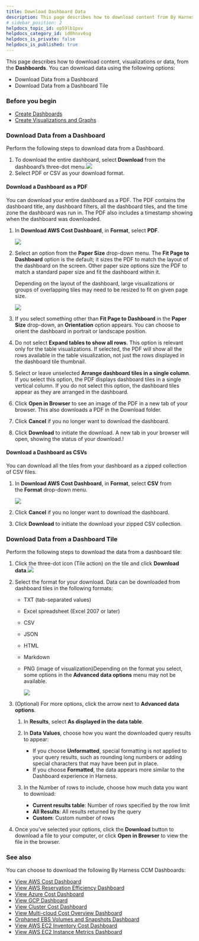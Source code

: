 ```yaml
---
title: Download Dashboard Data
description: This page describes how to download content from By Harness Dashboards.
# sidebar_position: 2
helpdocs_topic_id: op59lb1pxv
helpdocs_category_id: id0hnxv6sg
helpdocs_is_private: false
helpdocs_is_published: true
---
```


This page describes how to download content, visualizations or data, from the **Dashboards**. You can download data using the following options:

* Download Data from a Dashboard
* Download Data from a Dashboard Tile

### Before you begin

* [Create Dashboards](create-dashboards.md)
* [Create Visualizations and Graphs](create-visualizations-and-graphs.md)

### Download Data from a Dashboard

Perform the following steps to download data from a Dashboard.

1. To download the entire dashboard, select **Download** from the dashboard’s three-dot menu.![](./static/download-dashboard-data-20.png)
2. Select PDF or CSV as your download format.

#### Download a Dashboard as a PDF

You can download your entire dashboard as a PDF. The PDF contains the dashboard title, any dashboard filters, all the dashboard tiles, and the time zone the dashboard was run in. The PDF also includes a timestamp showing when the dashboard was downloaded.

1. In **Download AWS Cost Dashboard**, in **Format**, select **PDF**.
   
   ![](./static/download-dashboard-data-21.png)
   
2. Select an option from the **Paper Size** drop-down menu. The **Fit Page to Dashboard** option is the default; it sizes the PDF to match the layout of the dashboard on the screen. Other paper size options size the PDF to match a standard paper size and fit the dashboard within it.  
  
   Depending on the layout of the dashboard, large visualizations or groups of overlapping tiles may need to be resized to fit on given page size.

   ![](./static/download-dashboard-data-22.png)

3. If you select something other than **Fit Page to Dashboard** in the **Paper Size** drop-down, an **Orientation** option appears. You can choose to orient the dashboard in portrait or landscape position.
4. Do not select **Expand tables to show all rows**. This option is relevant only for the table visualizations. If selected, the PDF will show all the rows available in the table visualization, not just the rows displayed in the dashboard tile thumbnail.
5. Select or leave unselected **Arrange dashboard tiles in a single column**. If you select this option, the PDF displays dashboard tiles in a single vertical column. If you do not select this option, the dashboard tiles appear as they are arranged in the dashboard.
6. Click **Open in Browser** to see an image of the PDF in a new tab of your browser. This also downloads a PDF in the Download folder.
7. Click **Cancel** if you no longer want to download the dashboard.
8. Click **Download** to initiate the download. A new tab in your browser will open, showing the status of your download.!
   
    [](./static/download-dashboard-data-23.png)
    

#### Download a Dashboard as CSVs

You can download all the tiles from your dashboard as a zipped collection of CSV files. 

1. In **Download AWS Cost Dashboard**, in **Format**, select **CSV** from the **Format** drop-down menu.
   
   ![](./static/download-dashboard-data-24.png)
   
2. Click **Cancel** if you no longer want to download the dashboard.
3. Click **Download** to initiate the download your zipped CSV collection.

### Download Data from a Dashboard Tile

Perform the following steps to download the data from a dashboard tile:

1. Click the three-dot icon (Tile action) on the tile and click **Download data**.![](./static/download-dashboard-data-25.png)
2. Select the format for your download. Data can be downloaded from dashboard tiles in the following formats:
	* TXT (tab-separated values)
	* Excel spreadsheet (Excel 2007 or later)
	* CSV
	* JSON
	* HTML
	* Markdown
	* PNG (image of visualization)Depending on the format you select, some options in the **Advanced data options** menu may not be available.
  
      ![](./static/download-dashboard-data-26.png)
  
3. (Optional) For more options, click the arrow next to **Advanced data options**.
	1. In **Results**, select **As displayed in the data table**.
	2. In **Data** **Values**, choose how you want the downloaded query results to appear:  
	
		* If you choose **Unformatted**, special formatting is not applied to your query results, such as rounding long numbers or adding special characters that may have been put in place.
		* If you choose **Formatted**, the data appears more similar to the Dashboard experience in Harness.
	3. In the Number of rows to include, choose how much data you want to download:  
	
		* **Current results table**: Number of rows specified by the row limit
		* **All Results**: All results returned by the query
		* **Custom**: Custom number of rows
4. Once you’ve selected your options, click the **Download** button to download a file to your computer, or click **Open in Browser** to view the file in the browser.

### See also

You can choose to download the following By Harness CCM Dashboards:

* [View AWS Cost Dashboard](../../cloud-cost-management/2-use-cloud-cost-management/8-ccm-dashboards-and-access-control/ccm-dashboards-by-harness/aws-dashboard.md)
* [View AWS Reservation Efficiency Dashboard](../../cloud-cost-management/2-use-cloud-cost-management/8-ccm-dashboards-and-access-control/ccm-dashboards-by-harness/aws-reservation-coverage-and-service-cost.md)
* [View Azure Cost Dashboard](../../cloud-cost-management/2-use-cloud-cost-management/8-ccm-dashboards-and-access-control/ccm-dashboards-by-harness/azure-cost-dashboard.md)
* [View GCP Dashboard](../../cloud-cost-management/2-use-cloud-cost-management/8-ccm-dashboards-and-access-control/ccm-dashboards-by-harness/gcp-dashboard.md)
* [View Cluster Cost Dashboard](../../cloud-cost-management/2-use-cloud-cost-management/8-ccm-dashboards-and-access-control/ccm-dashboards-by-harness/cluster-cost-dashboard.md)
* [View Multi-cloud Cost Overview Dashboard](../../cloud-cost-management/2-use-cloud-cost-management/8-ccm-dashboards-and-access-control/ccm-dashboards-by-harness/multi-cloud-cost-overview-dashboard.md)
* [Orphaned EBS Volumes and Snapshots Dashboard](../../cloud-cost-management/2-use-cloud-cost-management/8-ccm-dashboards-and-access-control/ccm-dashboards-by-harness/orphaned-ebs-volumes-and-snapshots-dashboard.md)
* [View AWS EC2 Inventory Cost Dashboard](../../cloud-cost-management/2-use-cloud-cost-management/8-ccm-dashboards-and-access-control/ccm-dashboards-by-harness/view-aws-ec-2-inventory-cost-dashboard.md)
* [View AWS EC2 Instance Metrics Dashboard](../../cloud-cost-management/2-use-cloud-cost-management/8-ccm-dashboards-and-access-control/ccm-dashboards-by-harness/view-aws-ec-2-instance-metrics.md)

